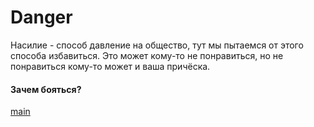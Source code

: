 # Danger

Насилие - способ давление на общество, тут мы пытаемся от этого способа избавиться. Это может кому-то не понравиться, но не понравиться кому-то может и ваша причёска.

#### Зачем бояться?

[main](https://poolsar42.github.io/non-violent)

